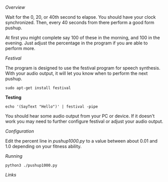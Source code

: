 
*Overview*

Wait for the 0, 20, or 40th second to elapse. You should have your clock synchronized. Then, every 40 seconds from there perform a good form pushup.

At first you might complete say 100 of these in the morning, and 100 in the evening. Just adjust the percentage in the program if you are able to perform more.

*Festival*

The program is designed to use the festival program for speech synthesis. With your audio output, it will let you know when to perform the next pushup.

```console
sudo apt-get install festival
```

**Testing**

```console
echo '(SayText "Hello")' | festival -pipe
```

You should hear some audio output from your PC or device. If it doesn't work you may need to further configure festival or adjust your audio output.

*Configuration*

Edit the percent line in *pushup1000.py* to a value between about 0.01 and 1.0 depending on your fitness ability.

*Running*

```console
python3 ./pushup1000.py
```

*Links*


